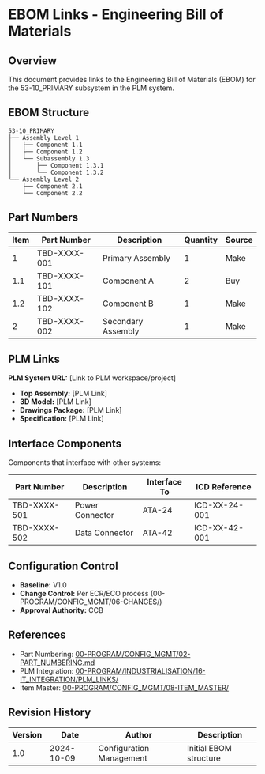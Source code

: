 # EBOM Links - Engineering Bill of Materials

## Overview

This document provides links to the Engineering Bill of Materials (EBOM) for the 53-10_PRIMARY subsystem in the PLM system.

## EBOM Structure

```
53-10_PRIMARY
├── Assembly Level 1
│   ├── Component 1.1
│   ├── Component 1.2
│   └── Subassembly 1.3
│       ├── Component 1.3.1
│       └── Component 1.3.2
└── Assembly Level 2
    ├── Component 2.1
    └── Component 2.2
```

## Part Numbers

| Item | Part Number | Description | Quantity | Source |
|------|-------------|-------------|----------|--------|
| 1 | TBD-XXXX-001 | Primary Assembly | 1 | Make |
| 1.1 | TBD-XXXX-101 | Component A | 2 | Buy |
| 1.2 | TBD-XXXX-102 | Component B | 1 | Make |
| 2 | TBD-XXXX-002 | Secondary Assembly | 1 | Make |

## PLM Links

**PLM System URL:** [Link to PLM workspace/project]

- **Top Assembly:** [PLM Link]
- **3D Model:** [PLM Link]
- **Drawings Package:** [PLM Link]
- **Specification:** [PLM Link]

## Interface Components

Components that interface with other systems:

| Part Number | Description | Interface To | ICD Reference |
|-------------|-------------|--------------|---------------|
| TBD-XXXX-501 | Power Connector | ATA-24 | ICD-XX-24-001 |
| TBD-XXXX-502 | Data Connector | ATA-42 | ICD-XX-42-001 |

## Configuration Control

- **Baseline:** V1.0
- **Change Control:** Per ECR/ECO process (00-PROGRAM/CONFIG_MGMT/06-CHANGES/)
- **Approval Authority:** CCB

## References

- Part Numbering: [00-PROGRAM/CONFIG_MGMT/02-PART_NUMBERING.md](../../../../../../../../../../00-PROGRAM/CONFIG_MGMT/02-PART_NUMBERING.md)
- PLM Integration: [00-PROGRAM/INDUSTRIALISATION/16-IT_INTEGRATION/PLM_LINKS/](../../../../../../../../../../00-PROGRAM/INDUSTRIALISATION/16-IT_INTEGRATION/PLM_LINKS/)
- Item Master: [00-PROGRAM/CONFIG_MGMT/08-ITEM_MASTER/](../../../../../../../../../../00-PROGRAM/CONFIG_MGMT/08-ITEM_MASTER/)

## Revision History

| Version | Date | Author | Description |
|---------|------|--------|-------------|
| 1.0 | 2024-10-09 | Configuration Management | Initial EBOM structure |
